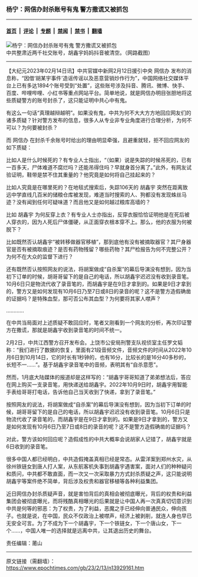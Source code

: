 ### 杨宁：网信办封杀账号有鬼 警方撒谎又被抓包

---

#### [首页](../../../..?n13929161) &nbsp;|&nbsp; [评论](../../../../../epoch-comment?n13929161) &nbsp;|&nbsp; [专题](../../../../../epoch-special?n13929161) &nbsp;|&nbsp; [禁闻](../../../../../epoch-news?n13929161) &nbsp;|&nbsp; [禁书](../../../../../books?n13929161) &nbsp;|&nbsp; [翻墙](https://github.com/gfw-breaker/nogfw/blob/master/README.md?n13929161)


<div><img alt="杨宁：网信办封杀账号有鬼 警方撒谎又被抓包" class="attachment-djy_600_400 size-djy_600_400 wp-post-image" src="https://i.epochtimes.com/assets/uploads/2023/02/id13928696-e37e4d4de293ee17428e28651d670614-600x400.png"/>
<div class="caption">
 中共整肃近两千社交账号，胡鑫宇妈妈抖音被清空。（网路截图）
</div></div><hr/><div class="post_content" id="artbody" itemprop="articleBody">
 <!-- article content begin -->
 <p>
  【大纪元2023年02月14日讯】中共官媒中新网2月12日援引中央
  <ok href="https://www.epochtimes.com/gb/tag/%E7%BD%91%E4%BF%A1%E5%8A%9E.html">
   网信办
  </ok>
  发布的消息称，“因借‘胡某宇事件’造谣传谣以及恶意营销炒作行为”，中国网络社交媒体平台上已有多达1894个账号受到“处置”，这些账号涉及抖音、腾讯、微博、快手、百度、哔哩哔哩、小红书等重点网站平台。简单地说，就是网信办明目张胆地将这些质疑警方的账号封杀了，这只能证明中共心中有鬼。
 </p>
 <p>
  有这么一句话“真理越辩越明”。如果没有鬼，中共为何不大大方方地回应网友们的诸多质疑？针对警方发布的信息，很多人从专业非专业角度进行合理分析，为何不可以？为何要被封杀？
 </p>
 <p>
  而
  <ok href="https://www.epochtimes.com/gb/tag/%E7%BD%91%E4%BF%A1%E5%8A%9E.html">
   网信办
  </ok>
  在封杀千余账号时给出的理由明显牵强，且避重就轻，拒不回应网友的如下质疑：
 </p>
 <p>
  比如人是什么时候死的？有专业人士指出，“（如果）说是失踪的时候吊死的，已有一百多天，尸体难道不腐烂吗？还能吊得住吗？早就身首分离了。”此外，有网友试验证明，鞋带是禁不住其重量的？他究竟是如何将自己挂起来的？
 </p>
 <p>
  比如人究竟是在哪里死的？在地毯式搜索后，失踪106天的
  <ok href="https://www.epochtimes.com/gb/tag/%E8%83%A1%E9%91%AB%E5%AE%87.html">
   胡鑫宇
  </ok>
  突然在距离致远中学直线几百米的储粮仓库被发现，难道当时搜索的人、狗都没有发现蛛丝马迹？没有闻到任何可疑味道？而且他又是如何越过粮库高墙的？
 </p>
 <p>
  比如
  <ok href="https://www.epochtimes.com/gb/tag/%E8%83%A1%E9%91%AB%E5%AE%87.html">
   胡鑫宇
  </ok>
  为何反穿上衣？有专业人士亦指出，反穿衣服恰恰证明他是在死后被人穿衣的，因为人死后尸体僵硬，从正面穿衣根本穿不上。那么，他的衣服为何被脱下？
 </p>
 <p>
  比如既然否认胡鑫宇“被转移做器官移植”，那到底他有没有被摘取器官？其尸身器官是否有被摘取痕迹？是否有药物残留？哪些药物？其尸检报告为何不完整公开？为何不在大众的监督下进行？
 </p>
 <p>
  还有既然否认按照网友的说法，将胡案做成“自杀案”的幕后导演没有想到，因为当初下订单的时候，胡哥哥留下的是自己的电话，所以胡鑫宇迟迟没有收到录音笔。10月6日只是物流代收了录音笔的，而胡鑫宇是在9日才拿到的。如果是9日才拿到的，警方又是如何发现有10月6日乃至7日或8日的录音的呢？这不是警方造假确凿的证据吗？是特殊血型，那可否公布其血型？为何要将其家人噤声？
 </p>
 <p>
  …………
 </p>
 <p>
  在中共当局面对上述质疑不敢回应时，笔者又刚看到一个网友的分析，再次印证警方在撒谎，那就是胡鑫宇收到录音笔的时间不统一。
 </p>
 <p>
  2月2日，中共江西警方召开发布会。上饶市公安局刑警支队视侦室主任罗文韬称：“我们进行了数据的恢复，里面有21段音频文件，音频文件的时间从2022年10月6日到10月14日，它的时长有1秒钟的，也有16分，比较长的是16分40多秒的，长短不一……”。基于胡鑫宇录音笔中的音频，表明其有“自杀意愿”。
 </p>
 <p>
  然而，1月底大陆媒体的报道却是这样写的：“胡鑫宇哥哥知道了弟弟想法后，答应在网上购买一支录音笔，用快递送给胡鑫宇。2022年10月9日时，胡鑫宇用智能手表给哥哥打电话，告诉他自己当天收到了快递，拿到了录音笔。”
 </p>
 <p>
  按照网友的说法，将胡案做成“自杀案”的幕后导演没有想到，因为当初下订单的时候，胡哥哥留下的是自己的电话，所以胡鑫宇迟迟没有收到录音笔。10月6日只是物流代收了录音笔的，而胡鑫宇是在9日才拿到的。如果是9日才拿到的，警方又是如何发现有10月6日乃至7日或8日的录音的呢？这不是警方造假确凿的证据吗？
 </p>
 <p>
  对此，警方该如何回应呢？造假成性的中共大概率会说胡家人记错了，胡鑫宇就是6日收到的录音笔。
 </p>
 <p>
  很多中国人都已经明白，中共造假掩盖真相已经是常态。从雷洋案到郑州水灾，从徐州铁链女到唐人打人案，从东航客机失事到胡鑫宇遇害案，面对人们的种种疑问和质问，中共都不敢直面，而一次又一次采取暴力方式封杀质疑之声，这只能说明胡鑫宇等案件绝不简单，背后涉及权贵和器官移植等各种利益集团。
 </p>
 <p>
  近日网信办封杀质疑声音，就是害怕背后的真相会被彻底曝光，背后的权贵和利益集团会被彻底曝光，而将残酷真相曝光的后果就是让中国人再一次真真切切意识到中共是何等的邪恶：为了权贵，为了利益，恶魔之手已经伸向普通民众，伸向孩子。也就是说，在中国，民众不仅政治上被噤声，经济上被剥削，就连人身也早已无安全可言。为了不成为下一个胡鑫宇，下一个铁链女，下一个唐山女，下一个……，中国人唯一的选择就是远离中共，让其退出历史的舞台。
 </p>
 <p>
  责任编辑：莆山
 </p>
 <!-- article content end -->
 <div id="below_article_ad">
 </div>
</div>


---

原文链接（需翻墙）：https://www.epochtimes.com/gb/23/2/13/n13929161.htm